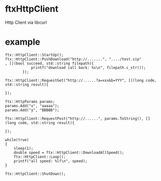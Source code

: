 # ftxHttpClient
Http Client via libcurl

# example

    ftx::HttpClient::StartUp();
    ftx::HttpClient::PushDownload("http://.......", "..../test.zip"
    , [](bool succeed, std::string filepath){
                printf("download call back: %s\n", filepath.c_str());
            });
    
    ftx::HttpClient::RequestGet("http://......?a=xxx&b=YYY", [](long code, std::string result){
        
    });
    
    ftx::HttpParams params;
    params.Add("x", "aaaaa");
    params.Add("y", "BBBBB");
    
    ftx::HttpClient::RequestPost("http://......", params.ToString(), [](long code, std::string result){
        
    });
    
    while(true)
    {
        sleep(1);
        double speed = ftx::HttpClient::DownloadAllSpeed();
        ftx::HttpClient::Loop();
        printf("all speed: %lf\n", speed);
    }
    
    ftx::HttpClient::ShutDown();